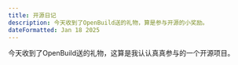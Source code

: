 ```yaml
---
title: 开源日记
description: 今天收到了OpenBuild送的礼物，算是参与开源的小奖励。
dateFormatted: Jan 18 2025
---
```


今天收到了OpenBuild送的礼物，这算是我认认真真参与的一个开源项目。
